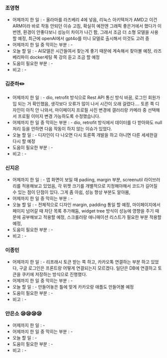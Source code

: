 ### 조영현
* 어제까지 한 일 : -  올라마를 라즈베리 4에 넣음, 리눅스 아키텍처가 AMD고 이건 ARM이라 바로 작동 안되던 이슈 고침, 확실히 예전엔 그래픽 좋은거에서 했다가 이번엔, 환경이 안좋다보니 성능이 차이가 나긴 함, 그래서 조금 더 소형 모델을 사용할 예정, 최근에 openAI에서 gpt4o를 미니 모델로 출시해서 이것도 고려 중
* 어제까지 한 일 중 막히는 부분 : -  
* 오늘 할 일 : -  AI모델은 시간들여서 찾는게 좋기 때문에 계속해서 찾아볼 예정, 라즈베리파이 docker세팅 쪽 강의 듣고 조금 할 예정
* 도움이 필요한 부분 : -  
* 비고 : - 


### 김준하✏️
* 어제까지 한 일 : -  dio, retrofit 방식으로 Rest API 통신 방식 바꿈, 로그인 회원가입 되는 거 확인했음, 생각보다 오류가 많이 나서 시간이 오래 걸렸다…. 토론 쪽 디자인이 아직 안 나와서, 마이페이지 프로필 사진 변경에 갤러리랑 카메라 중 선택해서 프로필 이미지 변경 가능하도록 수정했습니다.
* 어제까지 한 일 중 막히는 부분 : -  dio, retrofit 방식에서 데이터를 다 받아와도 null처리 등을 안하면 다음 작동이 하지 않는 이슈가 있었다. 
* 오늘 할 일 : - 디자인이 다 나오면 다시 토론쪽 개발을 하고 아니면 다른 세세한걸 다시 할 예정
* 도움이 필요한 부분 : -  
* 비고 : - 


### 신지은 
* 어제까지 한 일 : - 앱 화면이 보일 때 padiing, margin 부분, screenutil 라이브러리를 적용해보고 있었음, 각 위젯 크기를 개별적으로 지정해야해서 코드가 길어질 수 있는 점이 단점이 있다. 그게 좀 아쉽, 성능 향상 부분도 알아봄,
* 어제까지 한 일 중 막히는 부분 : -  
* 오늘 할 일 : - 전체적으로 디자인 margin, padding 통일 할 예정, 마이페이지에서 페이지 넘어갈 때 차단 목록 추가해둠,  widget tree 방식이 성능에 영향을 주기 때문에 공부해보고 적용할 예정, 스크롤러랑 애니매이션 리스트가 필요한 부분 적용할 예정, 
* 도움이 필요한 부분 : -  
* 비고 : -
  

### 이종민
* 어제까지 한 일 : -  리프래시 토큰 받는 쪽 하고, 카카오톡 연결하는 부분 하고 있었다, 구글 로그인은 프론트랑 어떻게 연결되는지 모르겠다. 일단은 DB에 연결하고 토큰을 쿠키에 저장하는 방식으로 진행했다.
* 어제까지 한 일 중 막히는 부분 : -  
* 오늘 할 일 : - 만들어놓은 틀에 맞게 카카오랑 애플도 만들어볼 예정
* 도움이 필요한 부분 : -  
* 비고 : - 


### 안은소 😪😪😪😪 
* 어제까지 한 일 : -  
* 어제까지 한 일 중 막히는 부분 : -  
* 오늘 할 일 : -
* 도움이 필요한 부분 : -  
* 비고 : -
  
